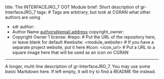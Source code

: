title: The INTERFACEJRO_7 OOT Module
brief: Short description of gr-InterfaceJRO_7
tags: # Tags are arbitrary, but look at CGRAN what other authors are using
  - sdr
author:
  - Author Name <authors@email.address>
copyright_owner:
  - Copyright Owner 1
license:
#repo: # Put the URL of the repository here, or leave blank for default
#website: <module_website> # If you have a separate project website, put it here
#icon: <icon_url> # Put a URL to a square image here that will be used as an icon on CGRAN
---
A longer, multi-line description of gr-InterfaceJRO_7.
You may use some *basic* Markdown here.
If left empty, it will try to find a README file instead.
